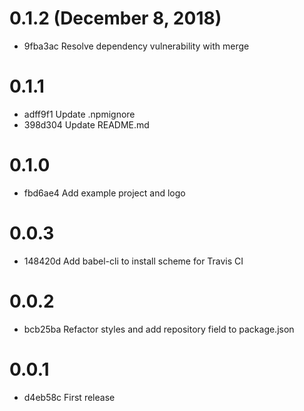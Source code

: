 # 0.1.2 (December 8, 2018)
*  9fba3ac Resolve dependency vulnerability with merge

# 0.1.1
*  adff9f1 Update .npmignore
*  398d304 Update README.md

# 0.1.0
*  fbd6ae4 Add example project and logo

# 0.0.3
*  148420d Add babel-cli to install scheme for Travis CI

# 0.0.2
*  bcb25ba Refactor styles and add repository field to package.json

# 0.0.1
*  d4eb58c First release